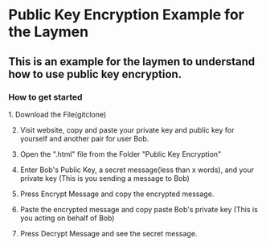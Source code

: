 # Public Key Encryption Example for the Laymen
<h2>This is an example for the laymen to understand how to use public key encryption.</h2>

<h3>How to get started</h3>
1. Download the File(gitclone)

2. Visit website, copy and paste your private key and public key for yourself and another pair for user Bob. 

3. Open the ".html" file from the Folder "Public Key Encryption"

4. Enter Bob's Public Key, a secret message(less than x words), and your private key (This is you sending a message to Bob)

5. Press Encrypt Message and copy the encrypted message. 

6. Paste the encrypted message and copy paste Bob's private key (This is you acting on behalf of Bob)

7. Press Decrypt Message and see the secret message. 
